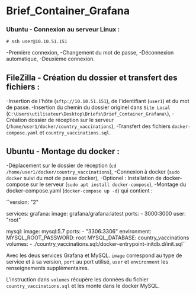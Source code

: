 # Brief_Container_Grafana

### Ubuntu - Connexion au serveur Linux :

``# ssh user@10.10.51.151``

-Première connexion,
-Changement du mot de passe,
-Déconnexion automatique,
-Deuxième connexion.

## FileZilla - Création du dossier et transfert des fichiers :

-Insertion de l'hôte (``sftp://10.10.51.151``), de l'identifiant (``user1``) et du mot de passe.
-Insertion du chemin du dossier originel dans ``Site Local`` (``C:\Users\utilisateur\Desktop\Briefs\Brief_Container_Grafana\``),
-Création dossier de réception sur le serveur (``/home/user1/docker/country_vaccinations``),
-Transfert des fichiers ``docker-compose.yaml`` et ``country_vaccinations.sql``.

## Ubuntu - Montage du docker :

-Déplacement sur le dossier de réception (``cd /home/user1/docker/country_vaccinations``),
-Connexion à docker (``sudo docker`` suivi du mot de passe docker),
-Optionel : Installation de docker-compose sur le serveur (``sudo apt install docker-compose``),
-Montage du docker-compose.yaml (``docker-compose up -d``) qui contient :

``version: "2"

services:
  grafana:
    image: grafana/grafana:latest
    ports:
      - 3000:3000
    user: "root"

  mysql:
    image: mysql:5.7
    ports:
    - "3306:3306"
    environment:
      MYSQL_ROOT_PASSWORD: root
      MYSQL_DATABASE: country_vaccinations
    volumes:
    - ./country_vaccinations.sql:/docker-entrypoint-initdb.d/init.sql``
    
Avec les deus services Grafana et MySQL. ``image`` correspond au type de service et à sa version, ``port`` au port utilisé, ``user`` et ``environment`` les renseignements supplémentaires.
    
L'instruction dans ``volumes`` récupère les données du fichier ``country_vaccinations.sql`` et les monte dans le docker MySQL.


    
    
